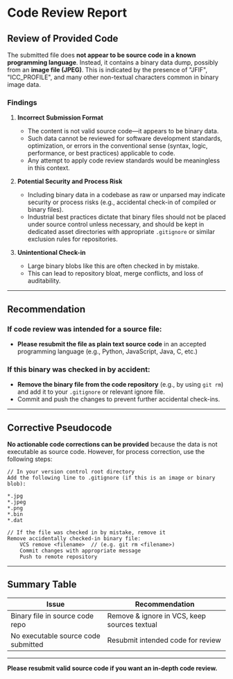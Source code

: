 # Code Review Report

## Review of Provided Code

The submitted file does **not appear to be source code in a known programming language**. Instead, it contains a binary data dump, possibly from an **image file (JPEG)**. This is indicated by the presence of "JFIF", "ICC_PROFILE", and many other non-textual characters common in binary image data.

### Findings

1. **Incorrect Submission Format**  
   - The content is not valid source code―it appears to be binary data.
   - Such data cannot be reviewed for software development standards, optimization, or errors in the conventional sense (syntax, logic, performance, or best practices) applicable to code.
   - Any attempt to apply code review standards would be meaningless in this context.

2. **Potential Security and Process Risk**
   - Including binary data in a codebase as raw or unparsed may indicate security or process risks (e.g., accidental check-in of compiled or binary files).
   - Industrial best practices dictate that binary files should not be placed under source control unless necessary, and should be kept in dedicated asset directories with appropriate `.gitignore` or similar exclusion rules for repositories.

3. **Unintentional Check-in**
   - Large binary blobs like this are often checked in by mistake.
   - This can lead to repository bloat, merge conflicts, and loss of auditability.

---

## Recommendation

### If code review was intended for a **source file**:
- **Please resubmit the file as plain text source code** in an accepted programming language (e.g., Python, JavaScript, Java, C, etc.)

### If this binary was checked in by accident:
- **Remove the binary file from the code repository** (e.g., by using `git rm`) and add it to your `.gitignore` or relevant ignore file.
- Commit and push the changes to prevent further accidental check-ins.

---

## Corrective Pseudocode

**No actionable code corrections can be provided** because the data is not executable as source code. However, for process correction, use the following steps:

```pseudo
// In your version control root directory
Add the following line to .gitignore (if this is an image or binary blob):

*.jpg
*.jpeg
*.png
*.bin
*.dat

// If the file was checked in by mistake, remove it
Remove accidentally checked-in binary file:
    VCS remove <filename>  // (e.g. git rm <filename>)
    Commit changes with appropriate message
    Push to remote repository
```

---

## Summary Table

| Issue                              | Recommendation                                           |
|-------------------------------------|---------------------------------------------------------|
| Binary file in source code repo     | Remove & ignore in VCS, keep sources textual             |
| No executable source code submitted | Resubmit intended code for review                        |

---

**Please resubmit valid source code if you want an in-depth code review.**